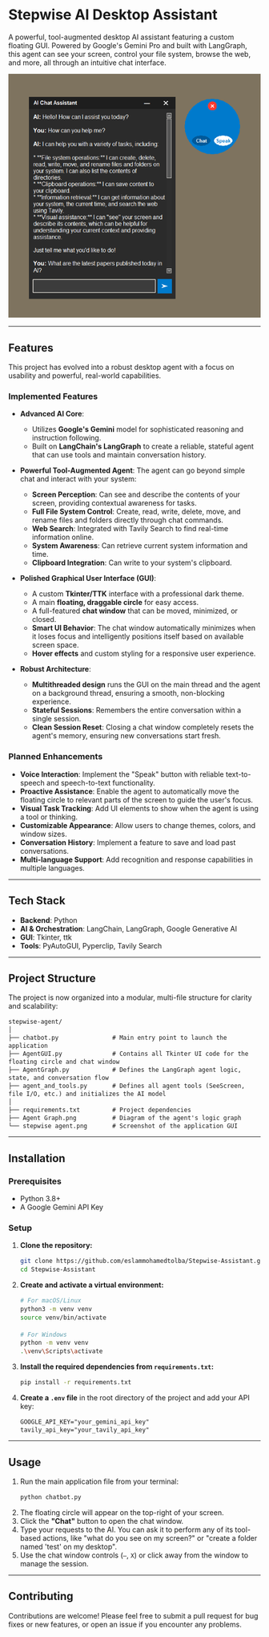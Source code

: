 # Stepwise AI Desktop Assistant

A powerful, tool-augmented desktop AI assistant featuring a custom floating GUI. Powered by Google's Gemini Pro and built with LangGraph, this agent can see your screen, control your file system, browse the web, and more, all through an intuitive chat interface.

![stepwise agent](<stepwise agent.png>)

---

## Features

This project has evolved into a robust desktop agent with a focus on usability and powerful, real-world capabilities.

### Implemented Features

-   **Advanced AI Core**:
    -   Utilizes **Google's Gemini** model for sophisticated reasoning and instruction following.
    -   Built on **LangChain's LangGraph** to create a reliable, stateful agent that can use tools and maintain conversation history.

-   **Powerful Tool-Augmented Agent**: The agent can go beyond simple chat and interact with your system:
    -   **Screen Perception**: Can see and describe the contents of your screen, providing contextual awareness for tasks.
    -   **Full File System Control**: Create, read, write, delete, move, and rename files and folders directly through chat commands.
    -   **Web Search**: Integrated with Tavily Search to find real-time information online.
    -   **System Awareness**: Can retrieve current system information and time.
    -   **Clipboard Integration**: Can write to your system's clipboard.

-   **Polished Graphical User Interface (GUI)**:
    -   A custom **Tkinter/TTK** interface with a professional dark theme.
    -   A main **floating, draggable circle** for easy access.
    -   A full-featured **chat window** that can be moved, minimized, or closed.
    -   **Smart UI Behavior**: The chat window automatically minimizes when it loses focus and intelligently positions itself based on available screen space.
    -   **Hover effects** and custom styling for a responsive user experience.

-   **Robust Architecture**:
    -   **Multithreaded design** runs the GUI on the main thread and the agent on a background thread, ensuring a smooth, non-blocking experience.
    -   **Stateful Sessions**: Remembers the entire conversation within a single session.
    -   **Clean Session Reset**: Closing a chat window completely resets the agent's memory, ensuring new conversations start fresh.

### Planned Enhancements

-   **Voice Interaction**: Implement the "Speak" button with reliable text-to-speech and speech-to-text functionality.
-   **Proactive Assistance**: Enable the agent to automatically move the floating circle to relevant parts of the screen to guide the user's focus.
-   **Visual Task Tracking**: Add UI elements to show when the agent is using a tool or thinking.
-   **Customizable Appearance**: Allow users to change themes, colors, and window sizes.
-   **Conversation History**: Implement a feature to save and load past conversations.
-   **Multi-language Support**: Add recognition and response capabilities in multiple languages.

---

## Tech Stack

-   **Backend**: Python
-   **AI & Orchestration**: LangChain, LangGraph, Google Generative AI
-   **GUI**: Tkinter, ttk
-   **Tools**: PyAutoGUI, Pyperclip, Tavily Search

---

## Project Structure

The project is now organized into a modular, multi-file structure for clarity and scalability:

```
stepwise-agent/
│
├── chatbot.py               # Main entry point to launch the application
├── AgentGUI.py              # Contains all Tkinter UI code for the floating circle and chat window
├── AgentGraph.py            # Defines the LangGraph agent logic, state, and conversation flow
├── agent_and_tools.py       # Defines all agent tools (SeeScreen, file I/O, etc.) and initializes the AI model
│
├── requirements.txt         # Project dependencies
├── Agent Graph.png          # Diagram of the agent's logic graph
└── stepwise agent.png       # Screenshot of the application GUI
```

---

## Installation

### Prerequisites

-   Python 3.8+
-   A Google Gemini API Key

### Setup

1.  **Clone the repository:**
    ```bash
    git clone https://github.com/eslammohamedtolba/Stepwise-Assistant.git
    cd Stepwise-Assistant
    ```

2.  **Create and activate a virtual environment:**
    ```bash
    # For macOS/Linux
    python3 -m venv venv
    source venv/bin/activate

    # For Windows
    python -m venv venv
    .\venv\Scripts\activate
    ```

3.  **Install the required dependencies from `requirements.txt`:**
    ```bash
    pip install -r requirements.txt
    ```

4.  **Create a `.env` file** in the root directory of the project and add your API key:
    ```
    GOOGLE_API_KEY="your_gemini_api_key"
    tavily_api_key="your_tavily_api_key"
    ```

---

## Usage

1.  Run the main application file from your terminal:
    ```bash
    python chatbot.py
    ```
2.  The floating circle will appear on the top-right of your screen.
3.  Click the **"Chat"** button to open the chat window.
4.  Type your requests to the AI. You can ask it to perform any of its tool-based actions, like "what do you see on my screen?" or "create a folder named 'test' on my desktop".
5.  Use the chat window controls (`—`, `X`) or click away from the window to manage the session.

---

## Contributing

Contributions are welcome! Please feel free to submit a pull request for bug fixes or new features, or open an issue if you encounter any problems.
